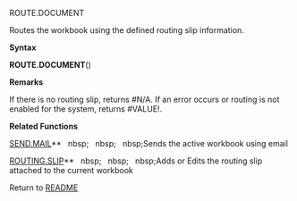 ROUTE.DOCUMENT

Routes the workbook using the defined routing slip information.

**Syntax**

**ROUTE.DOCUMENT**()

**Remarks**

If there is no routing slip, returns \#N/A. If an error occurs or
routing is not enabled for the system, returns \#VALUE\!.

**Related Functions**

[SEND.MAIL](SEND.MAIL.md)**&nbsp;&nbsp;&nbsp;nbsp;&nbsp;&nbsp;&nbsp;nbsp;&nbsp;&nbsp;&nbsp;nbsp;Sends the active workbook using email

[ROUTING.SLIP](ROUTING.SLIP.md)**&nbsp;&nbsp;&nbsp;nbsp;&nbsp;&nbsp;&nbsp;nbsp;&nbsp;&nbsp;&nbsp;nbsp;Adds or Edits the routing slip attached to
the current workbook



Return to [README](README.md)

